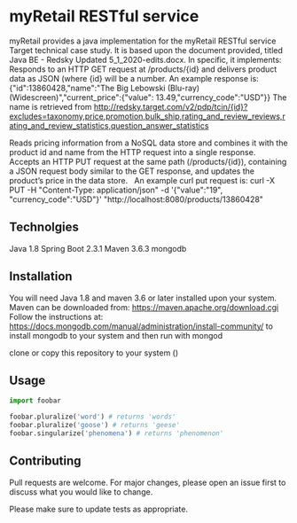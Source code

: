 # myRetail RESTful service

myRetail provides a java implementation for the myRetail RESTful service Target technical case study. It is based upon the document provided, titled Java BE - Redsky Updated 5_1_2020-edits.docx.
In specific, it implements:
Responds to an HTTP GET request at /products/{id} and delivers product data as JSON (where {id} will be a number. 
An example response is: {"id":13860428,"name":"The Big Lebowski (Blu-ray) (Widescreen)","current_price":{"value": 13.49,"currency_code":"USD"}}
The name is retrieved from  http://redsky.target.com/v2/pdp/tcin/{id}?excludes=taxonomy,price,promotion,bulk_ship,rating_and_review_reviews,rating_and_review_statistics,question_answer_statistics

Reads pricing information from a NoSQL data store and combines it with the product id and name from the HTTP request into a single response.  
Accepts an HTTP PUT request at the same path (/products/{id}), containing a JSON request body similar to the GET response, and updates the product’s price in the data store.  
An example curl put request is: 
curl -X PUT -H "Content-Type: application/json" -d '{"value":"19", "currency_code":"USD"}' "http://localhost:8080/products/13860428"

## Technolgies

Java 1.8
Spring Boot 2.3.1
Maven 3.6.3 
mongodb 

## Installation

You will need Java 1.8 and maven 3.6 or later installed upon your system. 
Maven can be downloaded from: https://maven.apache.org/download.cgi
Follow the instructions at: https://docs.mongodb.com/manual/administration/install-community/ to install mongodb to your system and then run with mongod

clone or copy this repository to your system ()


## Usage

```python
import foobar

foobar.pluralize('word') # returns 'words'
foobar.pluralize('goose') # returns 'geese'
foobar.singularize('phenomena') # returns 'phenomenon'
```

## Contributing
Pull requests are welcome. For major changes, please open an issue first to discuss what you would like to change.

Please make sure to update tests as appropriate.